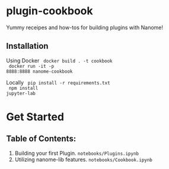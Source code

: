 # plugin-cookbook

Yummy receipes and how-tos for building plugins with Nanome!

## Installation
Using Docker
<code>
docker build . -t cookbook<br>
docker run -it  -p 8888:8888 nanome-cookbook
</code>

Locally
<code>
pip install -r requirements.txt<br>
npm install
jupyter-lab
</code>

# Get Started
## Table of Contents:
<ol>
	<li>Building your first Plugin. <code>notebooks/Plugins.ipynb</code></li>
    <li>Utilizing nanome-lib features. <code>notebooks/Cookbook.ipynb</code></li>
</ol>

